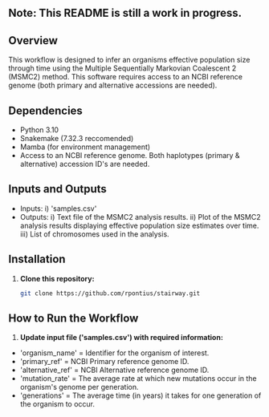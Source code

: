 ## Note: This README is still a work in progress.

## Overview

This workflow is designed to infer an organisms effective population size through time using the Multiple Sequentially Markovian Coalescent 2 (MSMC2) method. This software requires access to an NCBI reference genome (both primary and alternative accessions are needed).

## Dependencies

- Python 3.10
- Snakemake (7.32.3 reccomended)
- Mamba (for environment management)
- Access to an NCBI reference genome. Both haplotypes (primary & alternative) accession ID's are needed.

## Inputs and Outputs
- Inputs:
	i) 'samples.csv'
- Outputs:
	i) Text file of the MSMC2 analysis results.
	ii) Plot of the MSMC2 analysis results displaying effective population size estimates over time.
	iii) List of chromosomes used in the analysis.
	

## Installation

1. **Clone this repository:**

   ```bash
   git clone https://github.com/rpontius/stairway.git

## How to Run the Workflow

1. **Update input file ('samples.csv') with required information:**

  - 'organism_name' = Identifier for the organism of interest.
  - 'primary_ref' = NCBI Primary reference genome ID.
  - 'alternative_ref' = NCBI Alternative reference genome ID.
  - 'mutation_rate' = The average rate at which new mutations occur in the organism's genome per generation.
  - 'generations' = The average time (in years) it takes for one generation of the organism to occur.
